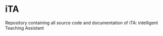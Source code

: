 # iTA
Repository containing all source code and documentation of iTA: intelligent Teaching Assistant
